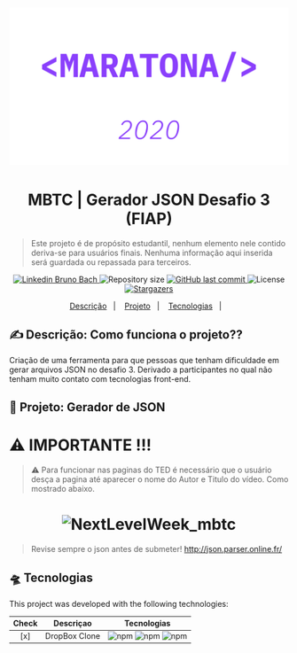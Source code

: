 <h1 align="center">
    <img alt="MBTC Logo" title="#MBTC" src=".github/logo.png"/>
</h1>

<h1 align="center">MBTC | Gerador JSON Desafio 3 (FIAP) </h1>
 
> Este projeto é de propósito estudantil, nenhum elemento nele contido deriva-se para usuários finais. Nenhuma informação aqui inserida será guardada ou repassada para terceiros.

<p align="center">	
<a href="https://www.linkedin.com/in/bruno-bach/">
  <img title="Linkedin Bruno Bach"  alt="Linkedin Bruno Bach" src="https://img.shields.io/badge/-brunobach-8257E5?style=flat&logo=Linkedin&logoColor=white" />
  </a>
  <img alt="Repository size" src="https://img.shields.io/github/repo-size/brunobach/mbtc?color=774DD6">

  <a href="https://github.com/brunobach/mbtc/commits/master">
    <img alt="GitHub last commit" src="https://img.shields.io/github/last-commit/brunobach/mbtc?color=774DD6">
  </a> 
  <img alt="License" src="https://img.shields.io/badge/license-MIT-8257E5">
   <a href="https://github.com/brunobach/mbtc/stargazers">
    <img alt="Stargazers" src="https://img.shields.io/github/stars/brunobach/mbtc?color=8257E5&logo=github">
  </a>
</p>
<p align="center">

<p align="center">
  <a href="#-Descrição">Descrição</a>&nbsp;&nbsp;&nbsp;|&nbsp;&nbsp;&nbsp;
  <a href="#-Projeto">Projeto</a>&nbsp;&nbsp;&nbsp;|&nbsp;&nbsp;&nbsp;
  <a href="#-Tecnologias">Tecnologias</a>&nbsp;&nbsp;&nbsp;|&nbsp;&nbsp;&nbsp;
</p>

## ✍ Descrição: Como funciona o projeto??


Criação de uma ferramenta para que pessoas que tenham dificuldade em gerar arquivos JSON no desafio 3. Derivado a participantes no qual não tenham muito contato com tecnologias front-end.

## 🚀  Projeto: Gerador de JSON

# ⚠️ IMPORTANTE !!!
> ⚠️ Para funcionar nas paginas do TED é necessário que o usuário desça a pagina até aparecer o nome do Autor e Titulo do vídeo. Como mostrado abaixo.

<h1 align="center">
    <img alt="NextLevelWeek_mbtc" title="#NextLevelWeek" src=".github/mbtc.gif"/>
</h1>

> Revise sempre o json antes de submeter! http://json.parser.online.fr/ 


## 🛸 Tecnologias

This project was developed with the following technologies:

| Check | Descriçao | Tecnologias |
|:---:|---------|:-----------:|
| [x]  |DropBox Clone| ![npm](https://img.shields.io/npm/v/react?color=green&label=React&logo=react)  ![npm](https://img.shields.io/npm/v/typescript?color=blue&label=Typescript&logo=typescript&logoColor=blue) ![npm](https://img.shields.io/npm/v/styled-components?color=purple&label=styled-components&logo=styled-components&logoColor=purple)  |
